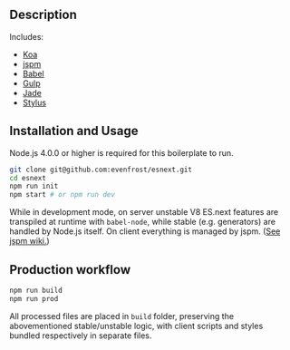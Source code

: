 ## Description
Includes:
* [Koa](http://koajs.com/)
* [jspm](http://jspm.io/)
* [Babel](https://babeljs.io/)
* [Gulp](http://gulpjs.com/)
* [Jade](http://jade-lang.com/)
* [Stylus](http://learnboost.github.io/stylus/)

## Installation and Usage
Node.js 4.0.0 or higher is required for this boilerplate to run.
```bash
git clone git@github.com:evenfrost/esnext.git
cd esnext
npm run init
npm start # or npm run dev
```

While in development mode, on server unstable V8 ES.next features are transpiled at runtime with `babel-node`, while stable (e.g. generators) are handled by Node.js itself.
On client everything is managed by jspm. ([See jspm wiki.](https://github.com/jspm/jspm-cli/wiki))

## Production workflow
```bash
npm run build
npm run prod
```

All processed files are placed in `build` folder, preserving the abovementioned stable/unstable logic, with client scripts and styles bundled respectively in separate files.
